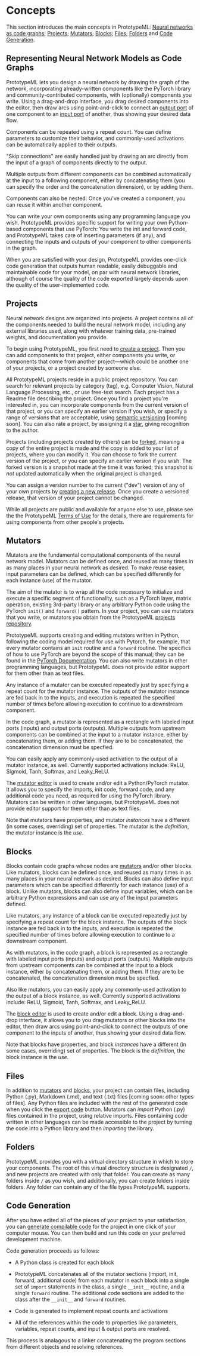 # Concepts

This section introduces the main concepts in PrototypeML: [Neural networks as code
graphs](#representing-neural-network-models-as-code-graphs); [Projects](#projects); [Mutators](#mutators);
[Blocks](#blocks); [Files](#files); [Folders](#folders) and [Code Generation](#code-generation).

## Representing Neural Network Models as Code Graphs

PrototypeML lets you design a neural network by drawing the graph of the network, incorporating
already-written components like the PyTorch library and community-contributed components, with (optionally)
components you write. Using a drag-and-drop interface, you drag desired components into the editor, then draw
arcs using point-and-click to connect an [output port](models.md#ports) of one component to an [input
port](models.md#ports) of another, thus showing your desired data flow.

Components can be repeated using a repeat count. You can define parameters to customize their behavior, and
commonly-used activations can be automatically applied to their outputs.

"Skip connections" are easily handled just by drawing an arc directly from the input of a graph of components
directly to the output.

Multiple outputs from different components can be combined automatically at the input to a following
component, either by concatenating them (you can specify the order and the concatenation dimension), or by
adding them.

Components can also be nested: Once you've created a component, you can reuse it within another component.

You can write your own components using any programming language you wish. PrototypeML provides specific
support for writing your own Python-based components that use PyTorch: You write the init and forward code, and
PrototypeML takes care of inserting parameters (if any), and connecting the inputs and outputs of your
component to other components in the graph.

When you are satisfied with your design, PrototypeML provides one-click code generation that outputs human
readable, easily debuggable and maintainable code for your model, on par with neural network libraries,
although of course the quality of the code exported largely depends upon the quality of the user-implemented
code.

## Projects

Neural network designs are organized into projects.  A project contains all of the components needed to build
the neural network model, including any external libraries used, along with whatever training data,
pre-trained weights, and documentation you provide.

To begin using PrototypeML, you first need to [create a project](projects.md#project-creation).  Then you can
add components to that project, either components you write, or components that come from another
project&mdash;which could be another one of your projects, or a project created by someone else.

All PrototypeML projects reside in a public project repository.  You can search for relevant projects by
category (tag), e.g. Computer Vision, Natural Language Processing, etc., or use free-text search.  Each
project has a Readme file describing the project. Once you find a project you're interested in, you can
incorporate components from the current version of that project, or you can specify an earlier version if you
wish, or specify a range of versions that are acceptable, using [semantic
versioning](https://semver.org/spec/v2.0.0.html) [coming soon]. You can also rate a project, by assigning it a
[star](projects.md#starring-a-project), giving recognition to the author.

Projects (including projects created by others) can be [forked](projects.md#forking-a-project), meaning a copy
of the entire project is made and the copy is added to your list of projects, where you can modify it.  You
can choose to fork the current version of the project, or you can specify an earlier version if you wish.  The
forked version is a snapshot made at the time it was forked; this snapshot is *not* updated automatically when
the original project is changed.

You can assign a version number to the current ("dev") version of any of your own projects by [creating a new
release](projects.md#creating-a-release).  Once you create a versioned release, that version of your project
cannot be changed.

While all projects are public and available for anyone else to use, please see the the PrototypeML [Terms of
Use](http://www.prototypeml.com/terms) for the details, there are requirements for using components from other
people's projects.

## Mutators

Mutators are the fundamental computational components of the neural network model. Mutators can be defined
once, and reused as many times in as many places in your neural network as desired.  To make reuse easier,
input parameters can be defined, which can be specified differently for each instance (use) of the mutator.

The aim of the mutator is to wrap all the code necessary to initialize and execute a specific segment of
functionality, such as a PyTorch layer, matrix operation, existing 3rd-party library or any arbitrary Python
code using the PyTorch `init()` and `forward()` pattern.  In your project, you can use mutators that you
write, or mutators you obtain from the PrototypeML [projects repository](#projects).

PrototypeML supports creating and editing mutators written in Python, following the coding model required for
use with Pytorch, for example, that every mutator contains an `init` routine and a `forward` routine.  The
specifics of how to use PyTorch are beyond the scope of this manual; they can be found in the [PyTorch
Documentation](https://pytorch.org/docs/stable/index.html).  You can also write mutators in other programming
languages, but PrototypeML does not provide editor support for them other than as text files.

Any instance of a mutator can be executed repeatedly just by specifying a repeat count for the mutator
instance.  The outputs of the mutator instance are fed back in to the inputs, and execution is repeated the
specified number of times before allowing execution to continue to a downstream component.

In the code graph, a mutator is represented as a rectangle with labeled input ports (inputs) and output ports
(outputs).  Multiple outputs from upstream components can be combined at the input to a mutator instance,
either by concatenating them, or adding them.  If they are to be concatenated, the concatenation dimension
must be specfied.

You can easily apply any commonly-used activation to the output of a mutator instance, as well. Currently
supported activations include: ReLU, Sigmoid, Tanh, Softmax, and Leaky_ReLU.

The [mutator editor](models.md#mutator-editor) is used to create and/or edit a Python/PyTorch mutator.  It
allows you to specify the imports, init code, forward code, and any additional code you need, as required for
using the PyTorch library.  Mutators can be written in other languages, but PrototypeML does not provide
editor support for them other than as text files.

Note that mutators have properties, and mutator *instances* have a different (in some cases, overriding) set
of properties.  The mutator is the *definition*, the mutator instance is the *use*.

## Blocks

Blocks contain code graphs whose nodes are [mutators](#mutators) and/or other blocks. Like mutators, blocks
can be defined once, and reused as many times in as many places in your neural network as desired. Blocks can
also define input parameters which can be specified differently for each instance (use) of a block.  Unlike
mutators, blocks can also define input variables, which can be arbitrary Python expressions and can use any of
the input parameters defined.

Like mutators, any instance of a block can be executed repeatedly just by specifying a repeat count for the
block instance.  The outputs of the block instance are fed back in to the inputs, and execution is repeated the
specified number of times before allowing execution to continue to a downstream component.

As with mutators, in the code graph, a block is represented as a rectangle with labeled input ports (inputs)
and output ports (outputs).  Multiple outputs from upstream components can be combined at the input to a block
instance, either by concatenating them, or adding them.  If they are to be concatenated, the concatenation
dimension must be specfied.

Also like mutators, you can easily apply any commonly-used activation to the output of a block instance, as
well. Currently supported activations include: ReLU, Sigmoid, Tanh, Softmax, and Leaky_ReLU.

The [block editor](models.md#block-editor) is used to create and/or edit a block.  Using a drag-and-drop
interface, it allows you to you drag mutators or other blocks into the editor, then draw arcs using
point-and-click to connect the outputs of one component to the inputs of another, thus showing your desired
data flow.

Note that blocks have properties, and block *instances* have a different (in some cases, overriding) set
of properties.  The block is the *definition*, the block instance is the *use*.

## Files

In addition to [mutators](#mutators) and [blocks](#blocks), your project can contain files, including Python
(.py), Markdown (.md), and text (.txt) files [coming soon: other types of files]. Any Python files are
included with the rest of the generated code when you click the [export code](#code-generation) button.
Mutators can *import* Python (.py) files contained in the project, using relative imports.  Files containing
code written in other languages can be made accessible to the project by turning the code into a Python
library and then *import*ing the library.

## Folders

PrototypeML provides you with a virtual directory structure in which to store your components.  The root of this
virtual directory structure is designated `/`, and new projects are created with only that folder.  You can
create as many folders inside `/` as you wish, and additionally, you can create folders inside folders.  Any
folder can contain any of the file types PrototypeML supports.

## Code Generation

After you have edited all of the pieces of your project to your satisfaction, you can [generate compilable
code](codegen.md) for the project in one click of your computer mouse.  You can then build and run this code
on your preferred development machine.

Code generation proceeds as follows:

* A Python class is created for each block

* PrototypeML concatenates all of the mutator sections (import, init, forward, additional code) from each
  mutator in each block into a single set of `import` statements in the class, a single `__init__` routine,
  and a single `forward` routine. The additional code sections are added to the class after the `__init__` and
  `forward` routines.

* Code is generated to implement repeat counts and activations

* All of the references within the code to properties like parameters, variables, repeat counts, and input
  &amp; output ports are resolved.

This process is analagous to a linker concatenating the program sections from different objects and resolving
references.

